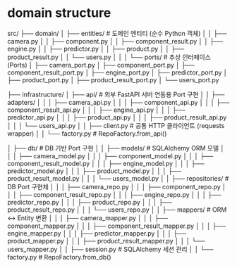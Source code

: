 # domain structure

src/
├── domain/
│   ├── entities/                      # 도메인 엔티티 (순수 Python 객체)
│   │   ├── camera.py
│   │   ├── component.py
│   │   ├── component_result.py
│   │   ├── engine.py
│   │   ├── predictor.py
│   │   ├── product.py
│   │   ├── product_result.py
│   │   └── users.py
│   │
│   └── ports/                         # 추상 인터페이스 (Ports)
│       ├── camera_port.py
│       ├── component_port.py
│       ├── component_result_port.py
│       ├── engine_port.py
│       ├── predictor_port.py
│       ├── product_port.py
│       ├── product_result_port.py
│       └── users_port.py

├── infrastructure/
│   ├── api/                           # 외부 FastAPI 서버 연동용 Port 구현
│   │   ├── adapters/
│   │   │   ├── camera_api.py
│   │   │   ├── component_api.py
│   │   │   ├── component_result_api.py
│   │   │   ├── engine_api.py
│   │   │   ├── predictor_api.py
│   │   │   ├── product_api.py
│   │   │   ├── product_result_api.py
│   │   │   └── users_api.py
│   │   ├── client.py                  # 공통 HTTP 클라이언트 (requests wrapper)
│   │   └── factory.py                 # RepoFactory.from_api()

│   ├── db/                            # DB 기반 Port 구현
│   │   ├── models/                    # SQLAlchemy ORM 모델
│   │   │   ├── camera_model.py
│   │   │   ├── component_model.py
│   │   │   ├── component_result_model.py
│   │   │   ├── engine_model.py
│   │   │   ├── predictor_model.py
│   │   │   ├── product_model.py
│   │   │   ├── product_result_model.py
│   │   │   └── users_model.py
│   │   ├── repositories/              # DB Port 구현체
│   │   │   ├── camera_repo.py
│   │   │   ├── component_repo.py
│   │   │   ├── component_result_repo.py
│   │   │   ├── engine_repo.py
│   │   │   ├── predictor_repo.py
│   │   │   ├── product_repo.py
│   │   │   ├── product_result_repo.py
│   │   │   └── users_repo.py
│   │   ├── mappers/                   # ORM ↔ Entity 변환
│   │   │   ├── camera_mapper.py
│   │   │   ├── component_mapper.py
│   │   │   ├── component_result_mapper.py
│   │   │   ├── engine_mapper.py
│   │   │   ├── predictor_mapper.py
│   │   │   ├── product_mapper.py
│   │   │   ├── product_result_mapper.py
│   │   │   └── users_mapper.py
│   │   ├── session.py                 # SQLAlchemy 세션 관리
│   │   └── factory.py                 # RepoFactory.from_db()